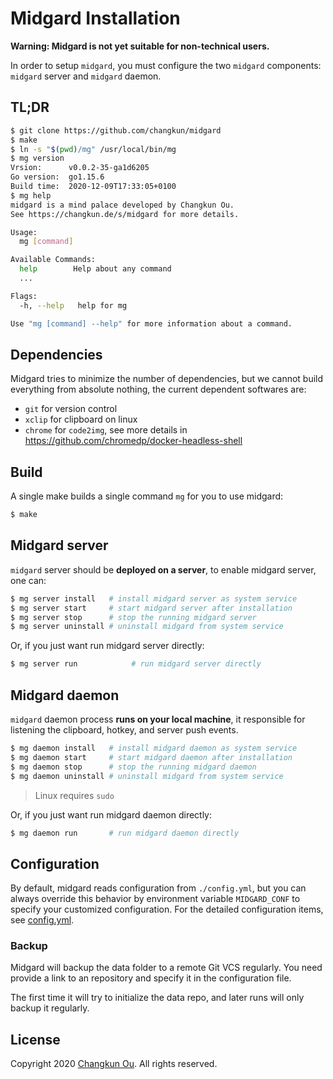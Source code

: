 # Midgard Installation

**Warning: Midgard is not yet suitable for non-technical users.**

In order to setup `midgard`, you must configure the two `midgard` components:
`midgard` server and `midgard` daemon.

## TL;DR

```sh
$ git clone https://github.com/changkun/midgard
$ make
$ ln -s "$(pwd)/mg" /usr/local/bin/mg
$ mg version
Vrsion:      v0.0.2-35-ga1d6205
Go version:  go1.15.6
Build time:  2020-12-09T17:33:05+0100
$ mg help
midgard is a mind palace developed by Changkun Ou.
See https://changkun.de/s/midgard for more details.

Usage:
  mg [command]

Available Commands:
  help        Help about any command
  ...

Flags:
  -h, --help   help for mg

Use "mg [command] --help" for more information about a command.
```

## Dependencies

Midgard tries to minimize the number of dependencies, but we cannot build
everything from absolute nothing, the current dependent softwares are:

- `git` for version control
- `xclip` for clipboard on linux
- `chrome` for `code2img`, see more details in https://github.com/chromedp/docker-headless-shell

## Build

A single make builds a single command `mg` for you to use midgard:

```sh
$ make
```

## Midgard server

`midgard` server should be **deployed on a server**, to enable midgard
server, one can:

```sh
$ mg server install   # install midgard server as system service
$ mg server start     # start midgard server after installation
$ mg server stop      # stop the running midgard server
$ mg server uninstall # uninstall midgard from system service
```

Or, if you just want run midgard server directly:

```sh
$ mg server run            # run midgard server directly
```

## Midgard daemon

`midgard` daemon process **runs on your local machine**, it responsible for
listening the clipboard, hotkey, and server push events.

```sh
$ mg daemon install   # install midgard daemon as system service
$ mg daemon start     # start midgard daemon after installation
$ mg daemon stop      # stop the running midgard daemon
$ mg daemon uninstall # uninstall midgard from system service
```

> Linux requires `sudo`

Or, if you just want run midgard daemon directly:

```sh
$ mg daemon run       # run midgard daemon directly
```

## Configuration

By default, midgard reads configuration from `./config.yml`, but
you can always override this behavior by environment variable `MIDGARD_CONF`
to specify your customized configuration. For the detailed configuration
items, see [config.yml](./config.yml).


### Backup

Midgard will backup the data folder to a remote Git VCS regularly.
You need provide a link to an repository and specify it in the configuration file.

The first time it will try to initialize the data repo, and later runs will only backup it regularly.

## License

Copyright 2020 [Changkun Ou](https://changkun.de). All rights reserved.